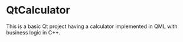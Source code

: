 # QtCalculator
This is a basic Qt project having a calculator implemented in QML with business logic in C++.
